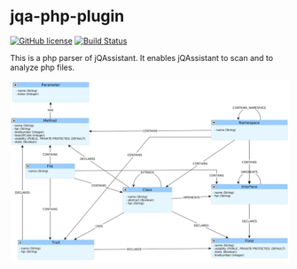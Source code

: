 # jqa-php-plugin

[![GitHub license](https://img.shields.io/badge/License-GPL%20v3-blue.svg)](LICENSE)
[![Build Status](https://api.travis-ci.com/softvis-research/jqa-php-plugin.svg?branch=master)](https://travis-ci.com/softvis-research/jqa-php-plugin)

This is a php parser of jQAssistant. It enables jQAssistant to scan and to analyze php files.

![graph](material/graph.png)
